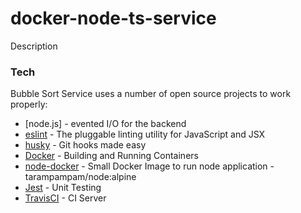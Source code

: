 # docker-node-ts-service

Description

### Tech

Bubble Sort Service uses a number of open source projects to work properly:
* [node.js] - evented I/O for the backend
* [eslint](https://eslint.org/) - The pluggable linting utility for JavaScript and JSX
* [husky](https://www.npmjs.com/package/husky) - Git hooks made easy
* [Docker](https://www.docker.com/) - Building and Running Containers
* [node-docker](https://github.com/tarampampam/node-docker) - Small Docker Image to run node application - tarampampam/node:alpine
* [Jest](https://jestjs.io/) - Unit Testing
* [TravisCI](https://docs.travis-ci.com) - CI Server

